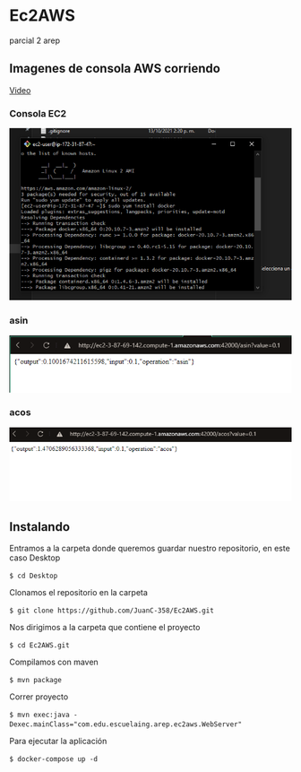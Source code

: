 # Ec2AWS
parcial 2 arep
## Imagenes de consola AWS corriendo

[Video](https://youtu.be/e9k8usbtBig)

### Consola EC2
![](img/img1.PNG)

### asin
![](img/img3.PNG)

### acos
![](img/img2.PNG)

## Instalando

Entramos a la carpeta donde queremos guardar nuestro repositorio, en este caso Desktop

`$ cd Desktop`

Clonamos el repositorio en la carpeta

`$ git clone https://github.com/JuanC-358/Ec2AWS.git`

Nos dirigimos a la carpeta que contiene el proyecto

`$ cd Ec2AWS.git`

Compilamos con maven

`$ mvn package`

Correr proyecto

`$ mvn exec:java -Dexec.mainClass="com.edu.escuelaing.arep.ec2aws.WebServer"`

Para ejecutar la aplicación

`$ docker-compose up -d `
